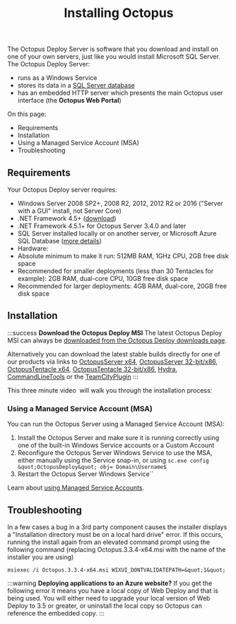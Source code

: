 ﻿---
title: Installing Octopus
position: 0
---


The Octopus Deploy Server is software that you download and install on one of your own servers, just like you would install Microsoft SQL Server. The Octopus Deploy Server:

- runs as a Windows Service
- stores its data in a [SQL Server database](/docs/home/administration/octopus-database.md)
- has an embedded HTTP server which presents the main Octopus user interface (the **Octopus Web Portal**)



On this page:


- Requirements
- Installation
 - Using a Managed Service Account (MSA)
- Troubleshooting

## Requirements


Your Octopus Deploy server requires:

- Windows Server 2008 SP2+, 2008 R2, 2012, 2012 R2 or 2016 ("Server with a GUI" install, not Server Core)
- .NET Framework 4.5+ ([download](https://www.microsoft.com/en-au/download/details.aspx?id=30653))
 - .NET Framework 4.5.1+ for Octopus Server 3.4.0 and later
- SQL Server installed locally or on another server, or Microsoft Azure SQL Database ([more details](/docs/home/installation/installing-octopus/sql-server-database-requirements.md))
- Hardware:
 - Absolute minimum to make it run: 512MB RAM, 1GHz CPU, 2GB free disk space
 - Recommended for smaller deployments (less than 30 Tentacles for example): 2GB RAM, dual-core CPU, 10GB free disk space
 - Recommended for larger deployments: 4GB RAM, dual-core, 20GB free disk space


## Installation

:::success
**Download the Octopus Deploy MSI**
The latest Octopus Deploy MSI can always be [downloaded from the Octopus Deploy downloads page](https://octopus.com/downloads).


Alternatively you can download the latest stable builds directly for one of our products via links to [OctopusServer x64](https://octopus.com/downloads/latest/WindowsX64/OctopusServer), [OctopusServer 32-bit/x86](https://octopus.com/downloads/latest/WindowsX86/OctopusServer), [OctopusTentacle x64](https://octopus.com/downloads/latest/WindowsX64/OctopusTentacle), [OctopusTentacle 32-bit/x86](https://octopus.com/downloads/latest/WindowsX86/OctopusTentacle), [Hydra](https://octopus.com/downloads/latest/Hydra), [CommandLineTools](https://octopus.com/downloads/latest/CommandLineTools) or the [TeamCityPlugin](https://octopus.com/downloads/latest/TeamCityPlugin)
:::


This three minute video  will walk you through the installation process:






### Using a Managed Service Account (MSA)


You can run the Octopus Server using a Managed Service Account (MSA):

1. Install the Octopus Server and make sure it is running correctly using one of the built-in Windows Service accounts or a Custom Account
2. Reconfigure the Octopus Server Windows Service to use the MSA, either manually using the Service snap-in, or using `sc.exe config &quot;OctopusDeploy&quot; obj= Domain\Username$`
3. Restart the Octopus Server Windows Service``



Learn about [using Managed Service Accounts](https://technet.microsoft.com/en-us/library/dd548356(v=ws.10).aspx).

## Troubleshooting


In a few cases a bug in a 3rd party component causes the installer displays a "Installation directory must be on a local hard drive" error. If this occurs, running the install again from an elevated command prompt using the following command (replacing Octopus.3.3.4-x64.msi with the name of the installer you are using)


`msiexec /i Octopus.3.3.4-x64.msi WIXUI_DONTVALIDATEPATH=&quot;1&quot;`




:::warning
**Deploying applications to an Azure website?**
If you get the following error it means you have a local copy of Web Deploy and that is being used. You will either need to upgrade your local version of Web Deploy to 3.5 or greater, or uninstall the local copy so Octopus can reference the embedded copy.
:::
